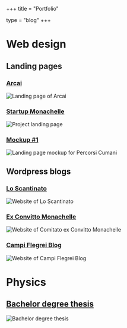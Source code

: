 +++
title = "Portfolio"

type = "blog"
+++

# Web design

## Landing pages

### [Arcai](http://0281ab46e0c0438e8b9f114f1c4e8730.testing-url.ws/arcai/)

![Landing page of *Arcai*](img/sito_arcai.jpg)

### [Startup Monachelle](https://startup.monachelle.org)

![Project landing page](img/startup_monachelle.png)

### [Mockup #1](http://0281ab46e0c0438e8b9f114f1c4e8730.testing-url.ws/percorsi-cumani/)

![Landing page mockup for Percorsi Cumani](img/sito_percorsicumani.png)

## Wordpress blogs

### [Lo Scantinato](http://0281ab46e0c0438e8b9f114f1c4e8730.testing-url.ws/scantinato/)

![Website of *Lo Scantinato*](img/sito_scantinato.png)

### [Ex Convitto Monachelle](https://www.monachelle.org)

![Website of *Comitato ex Convitto Monachelle*](img/sito_monachelle.png)

### [Campi Flegrei Blog](https://campiflegrei.blog)

![Website of *Campi Flegrei Blog*](img/sito_campiflegrei.png)

# Physics

## [Bachelor degree thesis](https://github.com/visika/Tesi/)

![Bachelor degree thesis](img/cover_tesi.png)
